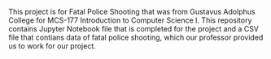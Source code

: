 This project is for Fatal Police Shooting that was from Gustavus Adolphus College for MCS-177 Introduction to Computer Science I. This repository contains Jupyter Notebook file that is completed for the project and a CSV file that contians data of fatal police shooting, which our professor provided us to work for our project.
